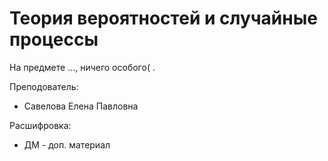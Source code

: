 # Теория вероятностей и случайные процессы

На предмете ..., ничего особого( .

Преподователь:

* Савелова Елена Павловна

Расшифровка:

* ДМ - доп. материал
